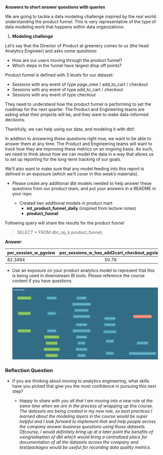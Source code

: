 **Answers to short answer questions with queries**

We are going to tackle a data modeling challenge inspired by the real world: understanding the product funnel. This is very representative of the type of data modeling work that happens within data organizations.

1. **Modeling challenge**

Let’s say that the Director of Product at greenery comes to us (the head Analytics Engineer) and asks some questions:

- How are our users moving through the product funnel?
- Which steps in the funnel have largest drop off points?

Product funnel is defined with 3 levels for our dataset:
- Sessions with any event of type page_view / add_to_cart / checkout
- Sessions with any event of type add_to_cart / checkout
- Sessions with any event of type checkout

They need to understand how the product funnel is performing to set the roadmap for the next quarter. The Product and Engineering teams are asking what their projects will be, and they want to make data-informed decisions.

Thankfully, we can help using our data, and modeling it with dbt!

In addition to answering these questions right now, we want to be able to answer them at any time. The Product and Engineering teams will want to track how they are improving these metrics on an ongoing basis. As such, we need to think about how we can model the data in a way that allows us to set up reporting for the long-term tracking of our goals.

We’ll also want to make sure that any model feeding into this report is defined in an exposure (which we’ll cover in this week’s materials).

- Please create any additional dbt models needed to help answer these questions from our product team, and put your answers in a README in your repo

    - Created two additional models in product mart
        - **int_product_funnel_daily** (inspired from lecture notes)
        - **product_funnel**

Following query will share the results for the product funnel 
> SELECT * FROM dbt_raj_k.product_funnel;

**Answer**: 

| per_session_w_pgview  | per_sessions_w_has_add2cart_checkout_pgview  | per_sessions_w_add2cart_checkout|per_sessions_w_checkout |
| :------------ |:---------------:| :---------------:|:---------------:|
| 82.3494     | 50.76 | 28.67 | 14.56


- Use an exposure on your product analytics model to represent that this is being used in downstream BI tools. Please reference the course content if you have questions.


    ![DAG](dag_wk4.png)


### Reflection Question


- If you are thinking about moving to analytics engineering, what skills have you picked that give you the most confidence in pursuing this next step?

    - *Happy to share with you all that I am moving into a new role at the same time when we are in the process of wrapping up this course. The datasets are being created in my new role, so best practices I learned about the modeling layers in the course would be super helpful and I look forward to implement that and help people across the company answer business questions using those datasets. Ofcourse, I would definitely bring up at a later point the benefits of using/adoption of dbt which would bring a centralized place for documentation of all the datasets across the company and test/packages would be useful for recording data quality metrics.* 